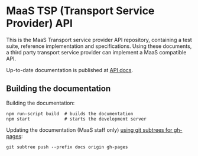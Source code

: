 # MaaS TSP (Transport Service Provider) API

This is the MaaS Transport service provider API repository, containing a test suite, reference implementation and specifications. Using these documents, a third party transport service provider can implement a MaaS compatible API.

Up-to-date documentation is published at [API docs](http://maasglobal.github.io/maas-tsp-api/).

## Building the documentation

Building the documentation:

    npm run-script build  # builds the documentation
    npm start	          # starts the development server
    
Updating the documentation (MaaS staff only) [using git subtrees for gh-pages](https://gist.github.com/cobyism/4730490):

    git subtree push --prefix docs origin gh-pages
